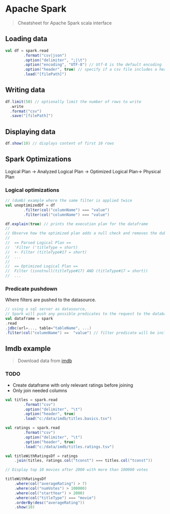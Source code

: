 # Apache Spark
> Cheatsheet for Apache Spark scala interface

## Loading data

```scala
val df = spark.read
        .format("csv|json") 
        .option("delimiter", ";|\t")
        .option("encoding", "UTF-8") // Utf-8 is the default encoding
        .option("header", true) // specify if a csv file includes a header row.
        .load("[filePath]")
```

## Writing data
```scala
df.limit(50) // optionally limit the number of rows to write
  .write
  .format("csv")
  .save("[filePath]")
```

## Displaying data
```scala
df.show(10) // displays content of first 10 rows
```

## Spark Optimizations

Logical Plan -> Analyzed Logical Plan -> Optimized Logical Plan-> Physical Plan

### Logical optimizations

```scala
// (dumb) example where the same filter is applied twice
val unoptimizedDf = df
        .filter(col("columnName") === "value")
        .filter(col("columnName") === "value")

df.explain(true) // prints the execution plan for the dataframe
//
// Observe how the optimized plan adds a null check and removes the dublicate filter
//
//  == Parsed Logical Plan ==
//  'Filter ('titleType = short)
//  +- Filter (titleType#17 = short)
//  ...
//  
//  == Optimized Logical Plan ==
//  Filter (isnotnull(titleType#17) AND (titleType#17 = short))
//  ...
```

### Predicate pushdown
Where filters are pushed to the datasource.



```scala
// using a sql server as datasource, 
// Spark will push any possible predicates to the request to the database
val dataframe = spark
.read
.jdbc(url=..., table="tableName", ...)
.filter(col("columnName") ==  "value") // filter predicate will be included in the database query.
```

## Imdb example

> Download data from [imdb](https://www.imdb.com/interfaces/)

### TODO
* Create dataframe with only relevant ratings before joining
* Only join needed columns

```scala
val titles = spark.read
        .format("csv") 
        .option("delimiter", "\t")
        .option("header", true) 
        .load("c:/data/imdb/titles.basics.tsv")

val ratings = spark.read
        .format("csv") 
        .option("delimiter", "\t")
        .option("header", true) 
        .load("c:/data/imdb/titles.ratings.tsv")

val titleWithRatingsDf = ratings
    .join(titles, ratings.col("tconst") === titles.col("tconst"))

// Display top 10 movies after 2000 with more than 100000 votes

titleWithRatingsDf
    .where(col("averageRating") > 7)
    .where(col("numVotes") > 100000)
    .where(col("startYear") > 2000)
    .where(col("titleType") === "movie")
    .orderBy(desc("averageRating"))
    .show(10)
```